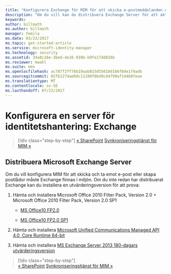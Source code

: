 ```yaml
---
title: "Konfigurera Exchange för MIM för att skicka e-postmeddelanden och skapa postlådor | Microsoft Docs"
description: "Om du vill kan du distribuera Exchange Server för att aktivera MIM 2016 att skicka e-post och skapa postlådor."
keywords: 
author: billmath
ms.author: billmath
manager: femila
ms.date: 03/23/2017
ms.topic: get-started-article
ms.service: microsoft-identity-manager
ms.technology: security
ms.assetid: 34a8c16e-3bed-4e16-939b-b9fe17dd834b
ms.reviewer: mwahl
ms.suite: ems
ms.openlocfilehash: ac787f2ff76b19aab815d55018d1b6f0de1f4adb
ms.sourcegitcommit: 02fb1274ae0dc11288f8bd9cd4799af144b8feae
ms.translationtype: MT
ms.contentlocale: sv-SE
ms.lasthandoff: 07/13/2017
---
```

# Konfigurera en server för identitetshantering: Exchange
<a id="set-up-an-identity-management-server-exchange" class="xliff"></a>

>[!div class="step-by-step"]
[« SharePoint](prepare-server-sharepoint.md)
[Synkroniseringstjänst för MIM »](install-mim-sync.md)

## Distribuera Microsoft Exchange Server
<a id="deploy-microsoft-exchange-server" class="xliff"></a>
Om du vill konfigurera MIM för att skicka och ta emot e-post eller skapa postlådor måste Exchange finnas i miljön. Om du inte redan har distribuerat Exchange kan du installera en utvärderingsversion för att prova:

1. Hämta och installera Microsoft Office 2010 Filter Pack, Version 2.0 + Microsoft Office 2010 Filter Pack, Version 2.0 SP1

    - [MS Office10 FP2.0](http://www.microsoft.com/en-us/download/details.aspx?id=17062)

    - [MS Office10 FP2.0 SP1](http://www.microsoft.com/en-us/download/details.aspx?id=26604)

2. Hämta och installera [Microsoft Unified Communications Managed API 4.0, Core Runtime 64-bit](http://www.microsoft.com/en-us/download/details.aspx?id=34992)

3. Hämta och installera [MS Exchange Server 2013 180-dagars utvärderingsversion](http://www.microsoft.com/en-us/evalcenter/evaluate-exchange-server-2013)

>[!div class="step-by-step"]  
[« SharePoint](prepare-server-sharepoint.md)
[Synkroniseringstjänst för MIM »](install-mim-sync.md)

